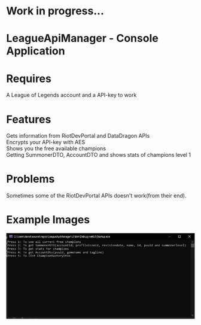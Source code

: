 # Work in progress...

# LeagueApiManager - Console Application

# Requires
A League of Legends account and a API-key to work

# Features
Gets information from RiotDevPortal and DataDragon APIs<br/>
Encrypts your API-key with AES<br/>
Shows you the free available champions<br/>
Getting SummonerDTO, AccountDTO and shows stats of champions level 1

# Problems
Sometimes some of the RiotDevPortal APIs doesn't work(from their end).

# Example Images

<img src="https://github.com/lindgrenkamali/LeagueApiManager/blob/master/README-IMAGES/Menu.PNG?raw=true" />
